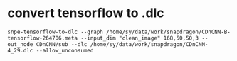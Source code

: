 # convert tensorflow to .dlc

    
    snpe-tensorflow-to-dlc --graph /home/sy/data/work/snapdragon/CDnCNN-B-tensorflow-264706.meta --input_dim "clean_image" 168,50,50,3 --out_node CDnCNN/sub --dlc /home/sy/data/work/snapdragon/CDnCNN-4_29.dlc --allow_unconsumed